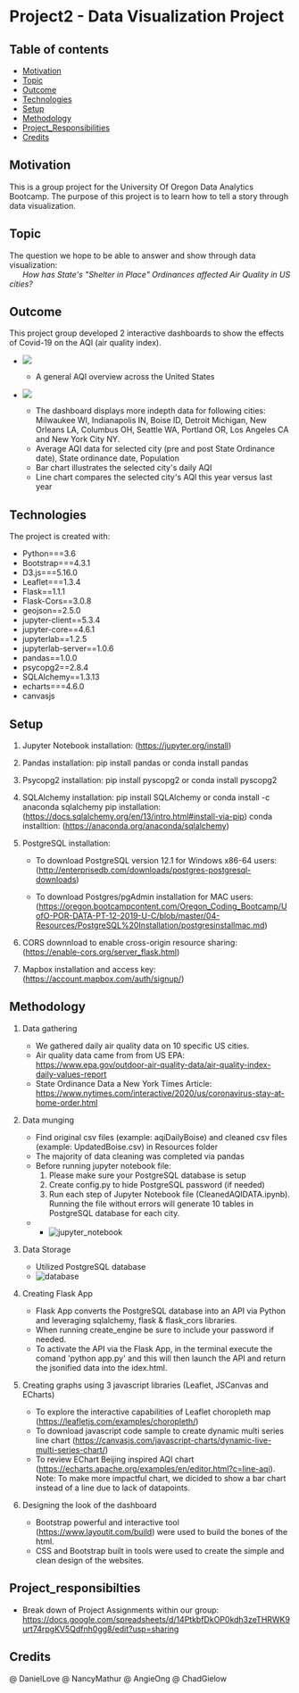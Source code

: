 # Project2 - Data Visualization Project

## Table of contents
* [Motivation](##Motivation)
* [Topic](##Topic)
* [Outcome](##Outcome)
* [Technologies](##Technologies)
* [Setup](##setup)
* [Methodology](##Methodology)
* [Project_Responsibilities](##Project_responsibilties)
* [Credits](##Credits)

## Motivation
This is a group project for the University Of Oregon Data Analytics Bootcamp. The purpose of this project is to learn how to tell a story through data visualization.

## Topic
The question we hope to be able to answer and show through data visualization: <br>
&nbsp; &nbsp; &nbsp; _How has State's "Shelter in Place" Ordinances affected Air Quality in US cities?_

## Outcome
This project group developed 2 interactive dashboards to show the effects of Covid-19 on the AQI (air quality index).  

* ![](/images/imagesREADME/ExampleChoropleth.gif)
    * A general AQI overview across the United States

* ![](/images/imagesREADME/ExampleDashboard.gif)
    * The dashboard displays more indepth data for following cities: Milwaukee WI, Indianapolis IN, Boise ID, Detroit Michigan, New Orleans LA, Columbus OH, Seattle WA, Portland OR, Los Angeles CA and New York City NY.
    * Average AQI data for selected city (pre and post State Ordinance date), State ordinance date, Population
    * Bar chart illustrates the selected city's daily AQI
    * Line chart compares the selected city's AQI this year versus last year

## Technologies
The project is created with:
* Python===3.6
* Bootstrap===4.3.1
* D3.js===5.16.0
* Leaflet===1.3.4
* Flask==1.1.1
* Flask-Cors==3.0.8
* geojson==2.5.0
* jupyter-client==5.3.4
* jupyter-core==4.6.1
* jupyterlab==1.2.5
* jupyterlab-server==1.0.6
* pandas==1.0.0
* psycopg2==2.8.4
* SQLAlchemy==1.3.13
* echarts===4.6.0
* canvasjs

## Setup

1. Jupyter Notebook installation: (https://jupyter.org/install)
2. Pandas installation: pip install pandas or conda install pandas
3. Psycopg2 installation: pip install pyscopg2 or conda install pyscopg2
4. SQLAlchemy installation: pip install SQLAlchemy or conda install -c anaconda sqlalchemy pip installation: (https://docs.sqlalchemy.org/en/13/intro.html#install-via-pip) conda installtion: (https://anaconda.org/anaconda/sqlalchemy)
5. PostgreSQL installation:

    * To download PostgreSQL version 12.1 for Windows x86-64 users: (http://enterprisedb.com/downloads/postgres-postgresql-downloads)
    
    * To download Postgres/pgAdmin installation for MAC users: (https://oregon.bootcampcontent.com/Oregon_Coding_Bootcamp/UofO-POR-DATA-PT-12-2019-U-C/blob/master/04-Resources/PostgreSQL%20Installation/postgresinstallmac.md)

6. CORS downnload to enable cross-origin resource sharing: (https://enable-cors.org/server_flask.html)
7. Mapbox installation and access key: (https://account.mapbox.com/auth/signup/)


## Methodology

1.  Data gathering
    * We gathered daily air quality data on 10 specific US cities. 
    * Air quality data came from from US EPA: https://www.epa.gov/outdoor-air-quality-data/air-quality-index-daily-values-report
    * State Ordinance Data a New York Times Article: https://www.nytimes.com/interactive/2020/us/coronavirus-stay-at-home-order.html

2. Data munging
    * Find original csv files (example: aqiDailyBoise) and cleaned csv files (example: UpdatedBoise.csv) in Resources folder 
    * The majority of data cleaning was completed via pandas
    * Before running jupyter notebook file:
        1. Please make sure your PostgreSQL database is setup
        2. Create config.py to hide PostgreSQL password (if needed)
        2. Run each step of Jupyter Notebook file (CleanedAQIDATA.ipynb). Running the file without errors will generate 10 tables in PostgreSQL database for each city. 
    * * ![jupyter_notebook](/images/imagesREADME/jupyterNotebook.PNG "jupyter_notebook")

3. Data Storage
    * Utilized PostgreSQL database
    * ![database](/images/imagesREADME/PostgreSQL.PNG "database")

 4. Creating Flask App
    * Flask App converts the PostgreSQL database into an API via Python and leveraging sqlalchemy, flask & flask_cors libraries.
    * When running create_engine be sure to include your password if needed.
    * To activate the API via the Flask App, in the terminal execute the comand 'python app.py' and this will then launch the API and return the jsonified data into the idex.html.

5. Creating graphs using 3 javascript libraries (Leaflet, JSCanvas and ECharts)
    * To explore the interactive capabilities of Leaflet choropleth map (https://leafletjs.com/examples/choropleth/) 
    * To download javascript code sample to create dynamic multi series line chart (https://canvasjs.com/javascript-charts/dynamic-live-multi-series-chart/)
    * To review EChart Beijing inspired AQI chart (https://echarts.apache.org/examples/en/editor.html?c=line-aqi). &nbsp; &nbsp; Note: To make more impactful chart, we dicided to show a bar chart instead of a line due to lack of datapoints. 

6. Designing the look of the dashboard
    * Bootstrap powerful and interactive tool (https://www.layoutit.com/build) were used to build the bones of the html.
    * CSS and Bootstrap built in tools were used to create the simple and clean design of the websites. 

## Project_responsibilties
* Break down of Project Assignments within our group: 
https://docs.google.com/spreadsheets/d/14PtkbfDkOP0kdh3zeTHRWK9urt74rpgKV5Qdfnh0gg8/edit?usp=sharing

## Credits
@ DanielLove
@ NancyMathur
@ AngieOng 
@ ChadGielow
